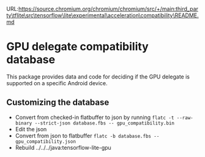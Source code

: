 URL:https://source.chromium.org/chromium/chromium/src/+/main:third_party\tflite\src\tensorflow\lite\experimental\acceleration\compatibility\README.md
# GPU delegate compatibility database

This package provides data and code for deciding if the GPU delegate is
supported on a specific Android device.

## Customizing the database

-   Convert from checked-in flatbuffer to json by running `flatc -t --raw-binary
    --strict-json database.fbs -- gpu_compatibility.bin`
-   Edit the json
-   Convert from json to flatbuffer `flatc -b database.fbs --
    gpu_compatibility.json`
-   Rebuild ../../../java:tensorflow-lite-gpu
